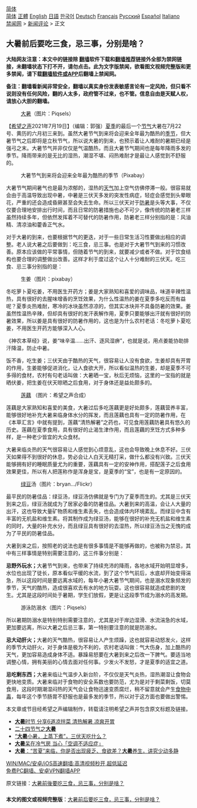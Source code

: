  <!-- 面包屑导航 --> <div class="breadcrumb"><!-- GTranslate: https://gtranslate.io/ -->  <div class="switcher notranslate">  <div class="selected">  <a href="#" onclick="return false;"> 简体</a>  </div>  <div class="option">  <a href="https://www.bannedbook.org" onclick="doGTranslate('zh-CN|zh-CN');jQuery('div.switcher div.selected a').html(jQuery(this).html());return false;" title="简体中文" class="nturl selected"> 简体</a>  <a href="https://www.bannedbook.org/zh-tw/" onclick="doGTranslate('zh-CN|zh-TW');jQuery('div.switcher div.selected a').html(jQuery(this).html());return false;" title="繁體中文" class="nturl"> 正體</a>  <a href="https://www.bannedbook.org/en/" onclick="doGTranslate('zh-CN|en');jQuery('div.switcher div.selected a').html(jQuery(this).html());return false;" title="English" class="nturl"> English</a>  <a href="https://www.bannedbook.org/ja/" onclick="doGTranslate('zh-CN|ja');jQuery('div.switcher div.selected a').html(jQuery(this).html());return false;" title="日本語" class="nturl"> 日語</a>  <a href="https://www.bannedbook.org/ko/" onclick="doGTranslate('zh-CN|ko');jQuery('div.switcher div.selected a').html(jQuery(this).html());return false;" title="한국어" class="nturl"> 한국어</a>  <a href="https://www.bannedbook.org/de/" onclick="doGTranslate('zh-CN|de');jQuery('div.switcher div.selected a').html(jQuery(this).html());return false;" title="Deutsch" class="nturl"> Deutsch</a>  <a href="https://www.bannedbook.org/fr/" onclick="doGTranslate('zh-CN|fr');jQuery('div.switcher div.selected a').html(jQuery(this).html());return false;" title="Français" class="nturl"> Français</a>  <a href="https://www.bannedbook.org/ru/" onclick="doGTranslate('zh-CN|ru');jQuery('div.switcher div.selected a').html(jQuery(this).html());return false;" title="Русский" class="nturl"> Русский</a>  <a href="https://www.bannedbook.org/es/" onclick="doGTranslate('zh-CN|es');jQuery('div.switcher div.selected a').html(jQuery(this).html());return false;" title="Español" class="nturl"> Español</a>  <a href="https://www.bannedbook.org/it/" onclick="doGTranslate('zh-CN|it');jQuery('div.switcher div.selected a').html(jQuery(this).html());return false;" title="Italiano" class="nturl"> Italiano</a>  </div>  </div>      <div class='breadcrumb-sub'><!-- Breadcrumb NavXT 6.3.0 --> <a href="https://www.bannedbook.org/" class="home">禁闻网</a> &gt; <a href="https://www.bannedbook.org/bnews/comments/" class="category">新闻评论</a> &gt; 正文</div></div><h2>大暑前后要吃三食，忌三事，分别是啥？</h2> <p class="notice"><b>大陆网友注意：本文中的链接除 <a href="https://github.com/bannedbook/fanqiang" >翻墙</a>软件下载和<a href="https://github.com/killgcd/justmysocks/blob/master/README.md">翻墙推荐</a>链接外全部为禁网链接，未翻墙状态下打不开，请勿点击。此为文字版禁闻，欲看图文视频完整版和更多禁闻，请下载<a href="https://github.com/bannedbook/fanqiang">翻墙软件或APP</a>后翻墙上禁闻网。</p><p>备注：翻墙看新闻非常安全，翻墙以真实身份发表敏感言论有一定风险，但只看不说则没有任何风险，翻的人太多，政府管不过来，也不管。信息自由是天赋人权，请放心大胆的翻墙。</b></p>  <div class="entry"> <figure> <p><figcaption><a href="https://www.bannedbook.org/bnews/tag/%E5%A4%A7%E6%9A%91/" class="st_tag internal_tag" rel="tag" title="标签 大暑 下的日志">大暑</a>（图片：Piqsels）                   </figcaption></figure> <p>【<span class='wp_keywordlink_affiliate'><a href="https://www.soundofhope.org" title="希望之声" target="_blank">希望之声</a></span>2021年7月19日】（编辑：郭强）<a href="https://www.bannedbook.org/bnews/tag/%E5%A4%8F%E5%AD%A3/" class="st_tag internal_tag" rel="tag" title="标签 夏季 下的日志">夏季</a>的最后一个<a href="https://www.bannedbook.org/bnews/tag/%E8%8A%82%E6%B0%94/" class="st_tag internal_tag" rel="tag" title="标签 节气 下的日志">节气</a>大暑在7月22号、黄历的六月初三来到。虽然大暑节气到来将会迎来全年最为酷热的<a href="https://www.bannedbook.org/bnews/tag/%E5%AD%A3%E8%8A%82/" class="st_tag internal_tag" rel="tag" title="标签 季节 下的日志">季节</a>，但大暑节气之后即将是立秋节气，所以说大暑的到来，也预示着让人难耐的暑期已经是强弓之末。大暑节气并非仅仅是气温酷热，而且大暑节气期间也是每年降雨多发的季节。降雨带来的是无比的湿热，潮湿不堪、闷热难耐才是最让人感觉到不舒服的。</p> <figure><figcaption>大暑节气到来将会迎来全年最为酷热的季节（Pixabay）</figcaption></figure> <p>大暑节气期间暑气也是最为浓郁的，湿热的<a href="https://www.bannedbook.org/bnews/tag/%E5%A4%A9%E6%B0%94/" class="st_tag internal_tag" rel="tag" title="标签 天气 下的日志">天气</a>加上空气仿佛停滞一般。很容易就会由于高温导致出现中暑，中暑是三伏天多发的突发性病症，轻症会感觉到头晕眼花，严重的还会造成昏厥甚至会失去生命。所以三伏天对于<a href="https://www.bannedbook.org/bnews/tag/%E9%98%B2%E6%9A%91/" class="st_tag internal_tag" rel="tag" title="标签 防暑 下的日志">防暑</a>是头等大事，不仅仅要合理地安排出行时间，而且日常的防暑措施也必不可少，像传统的防暑老三样虽然持续多年，但依然发挥着不可替代的防暑作用，防暑老三样分别指的是：风油精、清凉油和藿香正气水。</p> <p>对于大暑的到来，也要根据节气的更迭，对于一些日常生活习性要做出相应的调整。老人说大暑之后要做到：吃三食，忌三事。也是对于大暑节气到来的习惯改善。原本应该做的平常事情，但随着节气的到来，就要减少或者不做。对于饮食结构也要合理的调整做出改善。这样才利于度过这个让人十分难耐的三伏天。吃三食、忌三事分别指的是：</p> <figure><figcaption>生姜（图片：pixabay）</figcaption></figure> <p>冬吃萝卜夏吃姜，不用医生开药方；姜是大家熟知和喜爱的调味品，味道辛辣性温热，具有很好的去腥味增香的烹饪效果，为什么性温热的姜在夏季多吃反而有益呢？夏季炎热难耐，寒冷的冰块虽然凉凉的，但其实冰块并不具备防暑的效果。姜虽然性温热辛辣，但却具有很好的发汗表解作用，夏季只要能够出汗就有很好的防暑效果，所以姜是具有很好的防暑作用的，这也是为什么农村老话：冬吃萝卜夏吃姜，不用医生开药方能够深入人心。</p>  <p>《神农本草经》说，姜“味辛温……出汗、逐风湿痹”，也就是说，用点姜能协助排汗降温，防止中暑。</p> <p>饭不香，吃生姜；三伏天由于酷热的天气，很容易让人没有食欲，生姜却具有开胃的作用，生姜能够促进消化，让人食欲大开，所以看似温热的生姜，却是夏季不可多得的食材，农村有句老话叫做：大暑晒一宝，秋后无烦恼，这里的一宝指的就是晒伏姜，把生姜在伏天晾晒之后食用，对于身体还是益处颇多的。</p> <figure><figcaption><a href="https://www.bannedbook.org/bnews/tag/%E8%8E%B2%E8%97%95/" class="st_tag internal_tag" rel="tag" title="标签 莲藕 下的日志">莲藕</a> （图片：希望之声合成）</figcaption></figure> <p>莲藕是大家熟知和喜爱的美食，大暑过后多吃莲藕更是好处颇多，莲藕营养丰富，能够很好地补充大暑来临身体水分的挥发，而且莲藕也具有一定的防暑作用，在《本草汇言》中就有提到，莲藕“清热解暑”之药也，可见食用莲藕防暑具有悠久的历史。莲藕在夏季食用，具有很好的止渴生津作用，而且莲藕的烹饪方式多种多样，是一种老少皆宜的大众食材。</p> <p>大暑来临炎热的天气很容易让人感觉到心烦意乱，这也会导致晚上休息不好。三伏天如果得不到很好的休息，势必会让人白天无精打采，做什么都没有兴致。三伏天能够拥有好的睡眠质量尤为的重要，莲藕具有一定的安神作用，搭配莲子之后食用效果更佳，所以有人把莲称作是浑身是宝，是夏季的“宝”，也是有一定原因的。</p>  <figure><figcaption><a href="https://www.bannedbook.org/bnews/tag/%e7%bb%bf%e8%b1%86/" class="st_tag internal_tag" rel="tag" title="标签 绿豆 下的日志">绿豆</a>汤（图片：bryan&#8230;/Flickr）</figcaption></figure> <p>最平民的防暑佳品：绿豆汤，绿豆汤仿佛就是专门为了夏季而生的。尤其是三伏天到来之后，绿豆汤就成为了居家必备的防暑佳品。大暑到来的高温，会让人大量的出汗，这也导致大量矿物质和维生素丢失，也会造成体内环境紊乱。而绿豆中含有丰富的无机盐和维生素。将其制作成为绿豆汤，能够在很好的补充无机盐和维生素的同时，大量的补充水分，而且绿豆具有很好的去湿热，所以绿豆汤当之无愧的成为了平民的防暑佳品。</p> <p>大暑到来之后，按照老的说法也是有很多事情是不能够再做的，也被称为禁忌，其中有三样事情是特别需要注意的，这三件事分别是：</p> <p><strong>忌野外玩水；</strong>大暑节气到来，也带来了持续充沛的降雨，各地水域开始明显增多，水位也出现了徒长，原本看似平缓的水流，到了这个节气前后，水底却开始变得湍急，所以这段时间是要远离水域的，每年小暑大暑节气期间，也是溺水现象频发的季节，天气的酷热，造成很喜欢去有水的地方玩耍。这也很容易就造成悲剧的发生。尤其是这段时间处于暑期，学生们放假，更是让这段季节成为溺水的高发期。</p> <figure><figcaption>游泳防溺水（图片：Piqsels）</figcaption></figure> <p>所以暑期防溺水是特别特别需要注意的，尤其是对于岸边湿滑、水流湍急的水域，更加要远离，所以大暑之后忌三事，第一特别要注意的就是防溺水。</p>  <p><strong>忌大动肝火；</strong>大暑的天气酷热，很容易让人产生烦躁，这也就容易动怒发火，这样的季节大动肝火，对于身体是极为不利的，农村老话叫做：气大伤身，加上酷热的天气，更加容易造成身体不适。暴躁易怒要在大暑到来之后改一下脾气。要适当地调整心情，拥有美丽的心情去面对任何事。少发火不发怒，才是夏季的适宜之道。</p> <p><strong>忌吃剩东西；</strong>大暑来临让气温步入新台阶，不仅仅是天气炎热，湿热潮湿让食物会更快地变质。大暑来临对于食物的安全系数也要防范，尤为是对于剩菜剩饭，切莫食用，这段时期潮湿闷热的天气会让食物迅速变质腐烂，稍不留意就会产生<a href="https://www.bannedbook.org/bnews/tag/%e9%a3%9f%e7%89%a9%e4%b8%ad%e6%af%92/" class="st_tag internal_tag" rel="tag" title="标签 食物中毒 下的日志">食物中毒</a>，每年这个季节肠胃不舒服也是最多发的季节，所以对于这方面也要做出警惕。</p> <p>本文章或节目经希望之声编辑制作，转载请注明希望之声并包含原文标题及链接。 </p> <ul class='op-related-articles' title='相关阅读'> <li><a href='https://www.bannedbook.org/bnews/comments/20210719/1590011.html' target='_blank'><b>大暑</b>时节 分享6道凉拌菜 清热解暑 凉爽开胃</a></li> <li><a href='https://www.bannedbook.org/bnews/comments/20210718/1589425.html' target='_blank'>二十四节气之<b>大暑</b></a></li> <li><a href='https://www.bannedbook.org/bnews/comments/20210715/1587261.html' target='_blank'>“<b>大暑</b>小暑，上蒸下煮”，三伏天吃什么？</a></li> <li><a href='https://www.bannedbook.org/bnews/comments/20200727/1366920.html' target='_blank'><b>大暑</b>呆在冷气房  当心「空调不适应症」</a></li> <li><a href='https://www.bannedbook.org/bnews/comments/20200724/1365681.html' target='_blank'><b>大暑</b>：“苦夏”来临，你是否出现疲乏、食欲差？<b>大暑</b>养生，讲究少动多静</a></li> </ul> <p class="texttj"> <a href="https://github.com/bannedbook/fanqiang/wiki/V2ray%E6%9C%BA%E5%9C%BA" target="_blank">WIN/MAC/安卓/iOS高速翻墙:高清视频秒开,超低延迟</a><br/> <a href="https://github.com/bannedbook/fanqiang/wiki/%E7%A6%81%E9%97%BB%E7%BD%91%E5%AE%89%E5%8D%93%E7%BF%BB%E5%A2%99%E6%96%B0%E9%97%BBAPP" target="_blank">免费PC翻墙、安卓VPN翻墙APP</a></p> <p>原文链接：<a class="src_link"  href="https://www.soundofhope.org/post/527054" target="_blank">大暑前後要吃三食，忌三事，分别是啥？</a></p><a name='sharetosocial'></a>  <div style="margin-bottom:5px;padding-bottom:5px;clear:both"> <div id="archive-pix-1" class="banner-ads"> <!-- AuctionX Display platform tag START --> <div id="26318x728x90x621x_ADSLOT2" clicktrack="%%CLICK_URL_ESC%%"></div> <!-- AuctionX Display platform tag END --> </div> <div id="archive-pix-2" class="banner-ads"> <!-- AuctionX Display platform tag START --> <div id="26315x300x250x621x_ADSLOT2" clicktrack="%%CLICK_URL_ESC%%"></div> <!-- AuctionX Display platform tag END --> </div> </div>  <div id="archive-pix-1" class="banner-ads"> <!-- AuctionX Display platform tag START --> <div id="26318x728x90x621x_ADSLOT3" clicktrack="%%CLICK_URL_ESC%%"></div> <!-- AuctionX Display platform tag END --> </div> <div><b>本文的图文或视频完整版</b>：<a href='https://www.bannedbook.org/bnews/comments/20210720/1590642.html'>大暑前后要吃三食，忌三事，分别是啥？</a></div>  </div><!--END ENTRY--> 